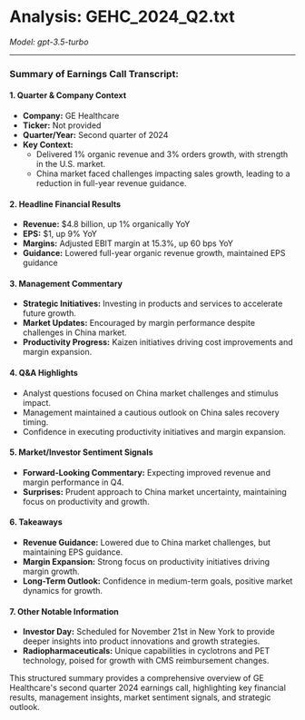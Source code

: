 # Analysis: GEHC_2024_Q2.txt

*Model: gpt-3.5-turbo*

---

### Summary of Earnings Call Transcript:

#### 1. **Quarter & Company Context**
- **Company:** GE Healthcare
- **Ticker:** Not provided
- **Quarter/Year:** Second quarter of 2024
- **Key Context:** 
  - Delivered 1% organic revenue and 3% orders growth, with strength in the U.S. market.
  - China market faced challenges impacting sales growth, leading to a reduction in full-year revenue guidance.

#### 2. **Headline Financial Results**
- **Revenue:** $4.8 billion, up 1% organically YoY
- **EPS:** $1, up 9% YoY
- **Margins:** Adjusted EBIT margin at 15.3%, up 60 bps YoY
- **Guidance:** Lowered full-year organic revenue growth, maintained EPS guidance

#### 3. **Management Commentary**
- **Strategic Initiatives:** Investing in products and services to accelerate future growth.
- **Market Updates:** Encouraged by margin performance despite challenges in China market.
- **Productivity Progress:** Kaizen initiatives driving cost improvements and margin expansion.

#### 4. **Q&A Highlights**
- Analyst questions focused on China market challenges and stimulus impact.
- Management maintained a cautious outlook on China sales recovery timing.
- Confidence in executing productivity initiatives and margin expansion.

#### 5. **Market/Investor Sentiment Signals**
- **Forward-Looking Commentary:** Expecting improved revenue and margin performance in Q4.
- **Surprises:** Prudent approach to China market uncertainty, maintaining focus on productivity and growth.

#### 6. **Takeaways**
- **Revenue Guidance:** Lowered due to China market challenges, but maintaining EPS guidance.
- **Margin Expansion:** Strong focus on productivity initiatives driving margin growth.
- **Long-Term Outlook:** Confidence in medium-term goals, positive market dynamics for growth.

#### 7. **Other Notable Information**
- **Investor Day:** Scheduled for November 21st in New York to provide deeper insights into product innovations and growth strategies.
- **Radiopharmaceuticals:** Unique capabilities in cyclotrons and PET technology, poised for growth with CMS reimbursement changes.

This structured summary provides a comprehensive overview of GE Healthcare's second quarter 2024 earnings call, highlighting key financial results, management insights, market sentiment signals, and strategic outlook.